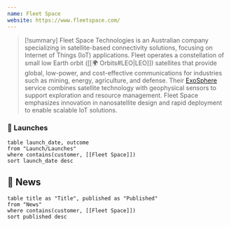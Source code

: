 ```yaml
---
name: Fleet Space
website: https://www.fleetspace.com/
---
```



>[!summary]
Fleet Space Technologies is an Australian company specializing in satellite-based connectivity solutions, focusing on Internet of Things (IoT) applications. Fleet operates a constellation of small low Earth orbit ([[🌍 Orbits#LEO|LEO]]) satellites that provide global, low-power, and cost-effective communications for industries such as mining, energy, agriculture, and defense. Their [ExoSphere](https://www.fleetspace.com/mineral-exploration) service combines satellite technology with geophysical sensors to support exploration and resource management. Fleet Space emphasizes innovation in nanosatellite design and rapid deployment to enable scalable IoT solutions.
### 🚀 Launches

```dataview
table launch_date, outcome
from "Launch/Launches"
where contains(customer, [[Fleet Space]])
sort launch_date desc
```
## 📰 News
```dataview
table title as "Title", published as "Published"
from "News"
where contains(customer, [[Fleet Space]])
sort published desc
```
